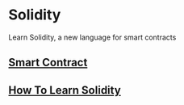 # Solidity

Learn Solidity, a new language for smart contracts

## [Smart Contract](https://solidity.readthedocs.io/en/develop/introduction-to-smart-contracts.html#)

## [How To Learn Solidity](https://blockgeeks.com/guides/how-to-learn-solidity/)

